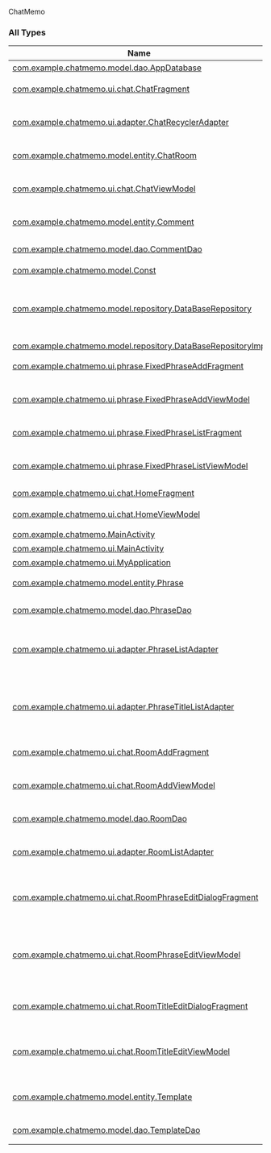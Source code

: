 

ChatMemo

### All Types

| Name | Summary |
|---|---|
| [com.example.chatmemo.model.dao.AppDatabase](../com.example.chatmemo.model.dao/-app-database/index.md) | DB定義 |
| [com.example.chatmemo.ui.chat.ChatFragment](../com.example.chatmemo.ui.chat/-chat-fragment/index.md) | チャット画面 |
| [com.example.chatmemo.ui.adapter.ChatRecyclerAdapter](../com.example.chatmemo.ui.adapter/-chat-recycler-adapter/index.md) | チャット画面のリサイクルビュー |
| [com.example.chatmemo.model.entity.ChatRoom](../com.example.chatmemo.model.entity/-chat-room/index.md) | トークルーム |
| [com.example.chatmemo.ui.chat.ChatViewModel](../com.example.chatmemo.ui.chat/-chat-view-model/index.md) | チャット画面_UIロジック |
| [com.example.chatmemo.model.entity.Comment](../com.example.chatmemo.model.entity/-comment/index.md) | コメントテーブル |
| [com.example.chatmemo.model.dao.CommentDao](../com.example.chatmemo.model.dao/-comment-dao/index.md) | コメント用クエリ管理 |
| [com.example.chatmemo.model.Const](../com.example.chatmemo.model/-const/index.md) | 定数クラス |
| [com.example.chatmemo.model.repository.DataBaseRepository](../com.example.chatmemo.model.repository/-data-base-repository/index.md) | ローカルDBへのアーティスト情報関連のRepository |
| [com.example.chatmemo.model.repository.DataBaseRepositoryImp](../com.example.chatmemo.model.repository/-data-base-repository-imp/index.md) |  |
| [com.example.chatmemo.ui.phrase.FixedPhraseAddFragment](../com.example.chatmemo.ui.phrase/-fixed-phrase-add-fragment/index.md) | 定型文作成画面 |
| [com.example.chatmemo.ui.phrase.FixedPhraseAddViewModel](../com.example.chatmemo.ui.phrase/-fixed-phrase-add-view-model/index.md) | 定型文作成画面_UIロジック |
| [com.example.chatmemo.ui.phrase.FixedPhraseListFragment](../com.example.chatmemo.ui.phrase/-fixed-phrase-list-fragment/index.md) | 定型文一覧画面 |
| [com.example.chatmemo.ui.phrase.FixedPhraseListViewModel](../com.example.chatmemo.ui.phrase/-fixed-phrase-list-view-model/index.md) | 定型文一覧画面_UIロジック |
| [com.example.chatmemo.ui.chat.HomeFragment](../com.example.chatmemo.ui.chat/-home-fragment/index.md) | ホーム画面 |
| [com.example.chatmemo.ui.chat.HomeViewModel](../com.example.chatmemo.ui.chat/-home-view-model/index.md) | ホーム画面_ロジック |
| [com.example.chatmemo.MainActivity](../com.example.chatmemo/-main-activity/index.md) |  |
| [com.example.chatmemo.ui.MainActivity](../com.example.chatmemo.ui/-main-activity/index.md) | メイン画面 |
| [com.example.chatmemo.ui.MyApplication](../com.example.chatmemo.ui/-my-application/index.md) |  |
| [com.example.chatmemo.model.entity.Phrase](../com.example.chatmemo.model.entity/-phrase/index.md) | 定型文テーブル |
| [com.example.chatmemo.model.dao.PhraseDao](../com.example.chatmemo.model.dao/-phrase-dao/index.md) | 定型文用クエリ管理 |
| [com.example.chatmemo.ui.adapter.PhraseListAdapter](../com.example.chatmemo.ui.adapter/-phrase-list-adapter/index.md) | 定型文作成画面用のリストビューアダプター |
| [com.example.chatmemo.ui.adapter.PhraseTitleListAdapter](../com.example.chatmemo.ui.adapter/-phrase-title-list-adapter/index.md) | 定型文リスト画面用のリサイクルビューアダプター |
| [com.example.chatmemo.ui.chat.RoomAddFragment](../com.example.chatmemo.ui.chat/-room-add-fragment/index.md) | 新規ルーム作成画面 |
| [com.example.chatmemo.ui.chat.RoomAddViewModel](../com.example.chatmemo.ui.chat/-room-add-view-model/index.md) | 新規ルーム作成画面_ロジック |
| [com.example.chatmemo.model.dao.RoomDao](../com.example.chatmemo.model.dao/-room-dao/index.md) | 定型文用クエリ管理 |
| [com.example.chatmemo.ui.adapter.RoomListAdapter](../com.example.chatmemo.ui.adapter/-room-list-adapter/index.md) | ルームリスト用アダプター |
| [com.example.chatmemo.ui.chat.RoomPhraseEditDialogFragment](../com.example.chatmemo.ui.chat/-room-phrase-edit-dialog-fragment/index.md) | ルームの定型文設定変更ダイアログ |
| [com.example.chatmemo.ui.chat.RoomPhraseEditViewModel](../com.example.chatmemo.ui.chat/-room-phrase-edit-view-model/index.md) | ルームの定型文設定変更ダイアログ_ロジック |
| [com.example.chatmemo.ui.chat.RoomTitleEditDialogFragment](../com.example.chatmemo.ui.chat/-room-title-edit-dialog-fragment/index.md) | ルーム名変更ダイアログ |
| [com.example.chatmemo.ui.chat.RoomTitleEditViewModel](../com.example.chatmemo.ui.chat/-room-title-edit-view-model/index.md) | ルーム名変更ダイアログ_ロジック |
| [com.example.chatmemo.model.entity.Template](../com.example.chatmemo.model.entity/-template/index.md) | 定型文タイトルテーブル |
| [com.example.chatmemo.model.dao.TemplateDao](../com.example.chatmemo.model.dao/-template-dao/index.md) | 定型文用クエリ管理 |

